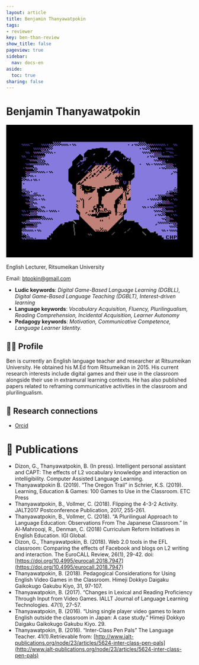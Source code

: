 ```yaml
---
layout: article
title: Benjamin Thanyawatpokin
tags:
- reviewer
key: ben-than-review
show_title: false
pageview: true
sidebar:
  nav: docs-en
aside:
  toc: true
sharing: false
---
```


# Benjamin Thanyawatpokin

<div class="card">
  <div class="card__image">
    <img class="image" src="/assets/images/BEN.png"/>
    <div class="overlay overlay--bottom">
      <p>English Lecturer, Ritsumeikan University</p>
    </div>
  </div>
</div>

Email: [btpokin@gmail.com](mailto:btpokin@gmail.com)

- **Ludic keywords**: *Digital Game-Based Language Learning (DGBLL), Digital Game-Based Language Teaching (DGBLT), Interest-driven learning*
- **Language keywords**: *Vocabulary Acquisition, Fluency, Plurilingualism, Reading Comprehension, Incidental Acquisition, Learner Autonomy*
- **Pedagogy keywords**: *Motivation, Communicative Competence, Language Learner Identity.*

<!--more-->

## 👨‍🏫 Profile

Ben is currently an English language teacher and researcher at Ritsumeikan University. He obtained his M.Ed from Ritsumeikan in 2015. His current research interests include digital games and their use in the classroom alongside their use in extramural learning contexts. He has also published papers related to reframing communicative activities in the classroom and plurilingualism.

## 🧪 Research connections

- [Orcid](https://orcid.org/0000-0001-6619-4459)

# 📰 Publications

- Dizon, G., Thanyawatpokin, B. (In press). Intelligent personal assistant and CAPT: The effects of L2 vocabulary knowledge and interaction on intelligibility. Computer Assisted Language Learning.
- Thanyawatpokin B. (2019). “The Oregon Trail” in Schrier, K.S. (2019). Learning, Education & Games: 100 Games to Use in the Classroom. ETC Press
- Thanyawatpokin, B., Vollmer, C. (2018). Flipping the 4-3-2 Activity. JALT2017 Postconference Publication, 2017, 255-261.
- Thanyawatpokin, B., Vollmer, C. (2018). “A Plurilingual Approach to Language Education: Observations From The Japanese Classroom.” In Al-Mahrooqi, R., Denman, C. (2018) Curriculum Reform Initiatives in English Education. IGI Global.
- Dizon, G., Thanyawatpokin, B. (2018). Web 2.0 tools in the EFL classroom: Comparing the effects of Facebook and blogs on L2 writing and interaction. The EuroCALL Review, 26(1), 29-42. doi:[https://doi.org/10.4995/eurocall.2018.7947](https://doi.org/10.4995/eurocall.2018.7947)
- Thanyawatpokin, B. (2018). Pedagogical Considerations for Using English Video Games in the Classroom. Himeji Dokkyo Daigaku Gaikokugo Gakubu Kiyo, 31, 97-107.
- Thanyawatpokin, B. (2017). “Changes in Lexical and Reading Proficiency Through Input from Video Games. IALLT Journal of Language Learning Technologies. 47(1), 27-57.
- Thanyawatpokin, B. (2016). “Using single player video games to learn English outside the classroom in Japan: A case study.” Himeji Dokkyo Daigaku Gaikokugo Gakubu Kiyo. 29.
- Thanyawatpokin, B. (2016). “Inter-Class Pen Pals” The Language Teacher. 41(1).Retrievable from: [http://www.jalt-publications.org/node/23/articles/5624-inter-class-pen-pals](http://www.jalt-publications.org/node/23/articles/5624-inter-class-pen-pals)